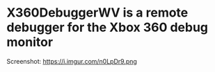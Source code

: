 # X360DebuggerWV is a remote debugger for the Xbox 360 debug monitor

Screenshot: https://i.imgur.com/n0LpDr9.png
